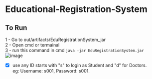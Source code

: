 # Educational-Registration-System
## To Run
1 - Go to out/artifacts/EduRegistrationSystem_jar  <br/>
2 -  Open cmd or termainal <br/>
3 - run this command in cmd ```java -jar EduRegistrationSystem.jar ```
![image](https://github.com/ahmedosamaft/Educational-Registration-System/assets/76051700/c7db7d70-e8f2-4688-8317-f570bb204697)
<br/>
- [x] use any ID starts with "s" to login as Student and "d" for Doctors.<br/> eg: Username: s001, Password: s001.

